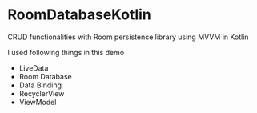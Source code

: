 # RoomDatabaseKotlin
CRUD functionalities with Room persistence library using MVVM in Kotlin

I used following things in this demo
- LiveData
- Room Database
- Data Binding
- RecyclerView
- ViewModel
